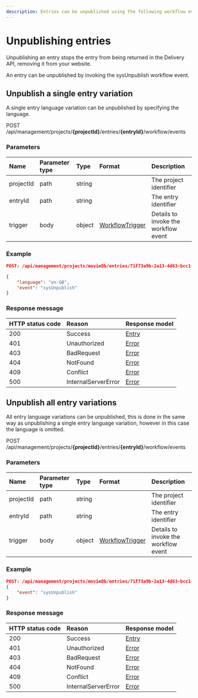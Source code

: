```yaml
---
description: Entries can be unpublished using the following workflow event invocation.
---
```

# Unpublishing entries

Unpublishing an entry stops the entry from being returned in the Delivery API, removing it from your website.

An entry can be unpublished by invoking the sysUnpublish workflow event.

## Unpublish a single entry variation

A single entry language variation can be unpublished by specifying the language.

<span class="label label--post">POST</span> /api/management/projects/**{projectId}**/entries/**{entryId}**/workflow/events

### Parameters

| Name | Parameter type | Type | Format | Description |
|:-|:-|:-|:-|:-|
| projectId | path | string |  | The project identifier |
| entryId   | path | string |  | The entry identifier |
| trigger | body | object | [WorkflowTrigger](/model/workflow-trigger.md) | Details to invoke the workflow event |

### Example

```json
POST: /api/management/projects/movieDb/entries/71f73a9b-2a13-4d63-bcc1-e8ee5047b01c/workflow/events

{
    "language": "en-GB",
    "event": "sysUnpublish"
}
```

### Response message

| HTTP status code | Reason | Response model |
|:-|:-|:-|
| 200 | Success | [Entry](/model/entry.md) |
| 401 | Unauthorized | [Error](/key-concepts/errors.md) |
| 403 | BadRequest | [Error](/key-concepts/errors.md) |
| 404 | NotFound | [Error](/key-concepts/errors.md) |
| 409 | Conflict | [Error](/key-concepts/errors.md) |
| 500 | InternalServerError | [Error](/key-concepts/errors.md) |

## Unpublish all entry variations

All entry language variations can be unpublished, this is done in the same way as unpublishing a single entry language variation, however in this case the language is omitted.

<span class="label label--post">POST</span> /api/management/projects/**{projectId}**/entries/**{entryId}**/workflow/events

### Parameters

| Name | Parameter type | Type | Format | Description |
|:-|:-|:-|:-|:-|
| projectId | path | string |  | The project identifier |
| entryId   | path | string |  | The entry identifier |
| trigger | body | object | [WorkflowTrigger](/model/workflow-trigger.md) | Details to invoke the workflow event |

### Example

```json
POST: /api/management/projects/movieDb/entries/71f73a9b-2a13-4d63-bcc1-e8ee5047b01c/workflow/events
{
    "event": "sysUnpublish"
}
```

### Response message

| HTTP status code | Reason | Response model |
|:-|:-|:-|
| 200 | Success | [Entry](/model/entry.md) |
| 401 | Unauthorized | [Error](/key-concepts/errors.md) |
| 403 | BadRequest | [Error](/key-concepts/errors.md) |
| 404 | NotFound | [Error](/key-concepts/errors.md) |
| 409 | Conflict | [Error](/key-concepts/errors.md) |
| 500 | InternalServerError | [Error](/key-concepts/errors.md) |
